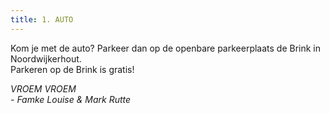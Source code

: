 ```yaml
---
title: 1. AUTO
---
```

Kom je met de auto? Parkeer dan op de openbare parkeerplaats de Brink in Noordwijkerhout. \
Parkeren op de Brink is gratis!

*VROEM VROEM* \
*\- Famke Louise & Mark Rutte*